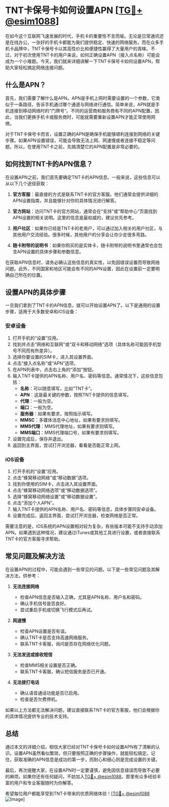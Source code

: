 # TNT卡保号卡如何设置APN [[TG💪+ @esim1088](https://t.me/s/esim1088)]

在如今这个互联网飞速发展的时代，手机卡的重要性不言而喻。无论是日常通讯还是在线办公，一张好的手机卡都能为我们提供稳定、快速的网络服务。而在众多手机卡品牌中，TNT卡保号卡以其高性价比和便捷性赢得了大量用户的青睐。不过，对于初次使用TNT卡的用户来说，如何正确设置APN（接入点名称）可能会成为一个小难题。今天，我们就来详细讲解一下TNT卡保号卡如何设置APN，帮助大家轻松搞定网络连接问题。

## 什么是APN？

首先，我们需要了解什么是APN。APN是手机上网时需要设置的一个参数，它类似于一条路径，告诉手机通过哪个通道与网络进行通信。简单来说，APN就是手机连接到移动网络时的“门牌号”。不同的运营商和服务商有不同的APN配置，因此，当我们更换手机卡或服务商时，可能就需要重新设置APN才能正常使用网络。

对于TNT卡保号卡而言，设置正确的APN是确保手机能够顺利连接到网络的关键步骤。如果APN设置错误，可能会导致无法上网、网速慢或者连接不稳定等问题。所以，在使用TNT卡之前，先搞清楚它的APN配置是非常必要的。

## 如何找到TNT卡的APN信息？

在设置APN之前，我们首先要确定TNT卡的APN信息。一般来说，这些信息可以从以下几个途径获取：

1. **官方客服**：最直接的方式是联系TNT卡的官方客服。他们通常会提供详细的APN设置指南，并且能够针对你的具体情况进行解答。
   
2. **官方网站**：访问TNT卡的官方网站，通常会在“支持”或“帮助中心”页面找到APN设置的相关说明。这里的信息是最权威的，建议优先参考。

3. **用户社区**：如果你已经是TNT卡的老用户，可以通过加入相关的用户社区，与其他用户交流经验。很多时候，其他用户的分享会让你少走很多弯路。

4. **随卡附带的说明书**：如果你购买的是实体卡，随卡附带的说明书里通常也会包含APN设置的具体步骤和参数信息。

在获取APN信息时，请务必确认这些信息的真实性，以免因错误设置而导致网络问题。此外，不同国家和地区可能会有不同的APN设置，因此在设置前一定要明确自己所在的位置。

## 设置APN的具体步骤

一旦我们拿到了TNT卡的APN信息，就可以开始设置APN了。以下是通用的设置步骤，适用于大多数安卓和iOS设备：

### 安卓设备

1. 打开手机的“设置”应用。
2. 找到并点击“网络和互联网”或“双卡和移动网络”选项（具体名称可能因手机型号不同而有所差异）。
3. 选择你要设置的SIM卡，进入其设置界面。
4. 点击“接入点名称”或“APN”选项。
5. 在APN列表中，点击右上角的“添加”按钮。
6. 输入TNT卡提供的APN名称、用户名、密码等信息。通常情况下，这些信息包括：
   - **名称**：可以随意填写，比如“TNT卡”。
   - **APN**：这是最关键的参数，按照TNT卡提供的信息填写。
   - **代理**：一般为空。
   - **端口**：一般为空。
   - **服务器**：如果有要求，按照指示填写。
   - **MMSC**：多媒体消息中心地址，如果有要求则填写。
   - **MMS代理**：MMS代理地址，如果有要求则填写。
   - **MMS端口**：MMS代理端口号，如果有要求则填写。
7. 设置完成后，保存并退出。
8. 返回到主界面，尝试打开浏览器，看看是否能正常上网。

### iOS设备

1. 打开手机的“设置”应用。
2. 点击“蜂窝移动网络”或“移动数据”选项。
3. 找到你使用的SIM卡，点击进入其设置界面。
4. 点击“蜂窝移动网络选项”或“移动数据选项”。
5. 选择“蜂窝移动网络设置”或“移动数据设置”。
6. 点击“添加个人APN”。
7. 输入TNT卡提供的APN名称、用户名、密码等信息，具体步骤同安卓设备。
8. 设置完成后，返回主界面，尝试打开浏览器，检查网络是否正常。

需要注意的是，iOS系统的APN设置相对较为复杂，有些版本可能不支持手动添加APN。如果遇到这种情况，建议通过iTunes或其他工具进行设置，或者直接联系TNT卡的官方客服寻求帮助。

## 常见问题及解决方法

在设置APN的过程中，可能会遇到一些常见的问题。以下是一些常见问题及其解决方法，供参考：

1. **无法连接网络**
   - 检查APN信息是否输入正确，尤其是APN名称、用户名和密码。
   - 确认手机信号是否良好。
   - 尝试重启手机或切换飞行模式后再试。

2. **网速慢**
   - 检查APN设置是否有误。
   - 确认TNT卡是否支持高速网络服务。
   - 联系TNT卡客服，询问是否存在网络优化问题。

3. **无法发送或接收短信**
   - 检查MMS相关设置是否正确。
   - 联系TNT卡客服，确认短信服务是否已开通。

4. **无法拨打电话**
   - 确认语音通话功能是否已启用。
   - 检查是否欠费停机。

如果以上方法都无法解决问题，建议直接联系TNT卡的官方客服，他们会根据你的具体情况提供专业的技术支持。

## 总结

通过本文的详细介绍，相信大家已经对TNT卡保号卡如何设置APN有了清晰的认识。设置APN虽然看似繁琐，但只要按照正确的步骤操作，就能轻松搞定。记住，获取准确的APN信息是成功的第一步，而耐心和细心则是完成设置的关键。

最后，再次提醒大家，在设置APN时一定要谨慎，避免因信息错误而导致不必要的麻烦。如果你还有任何疑问，不妨加入[TG💪+ @esim1088](https://t.me/s/esim1088)，那里有众多经验丰富的用户和专业客服随时为你解答。

希望每位用户都能享受到TNT卡带来的优质网络体验！[[TG💪+ @esim1088](https://t.me/s/esim1088) ![Image](https://i.postimg.cc/4NQfJmqS/Snipaste-2025-05-13-00-14-12.png)]